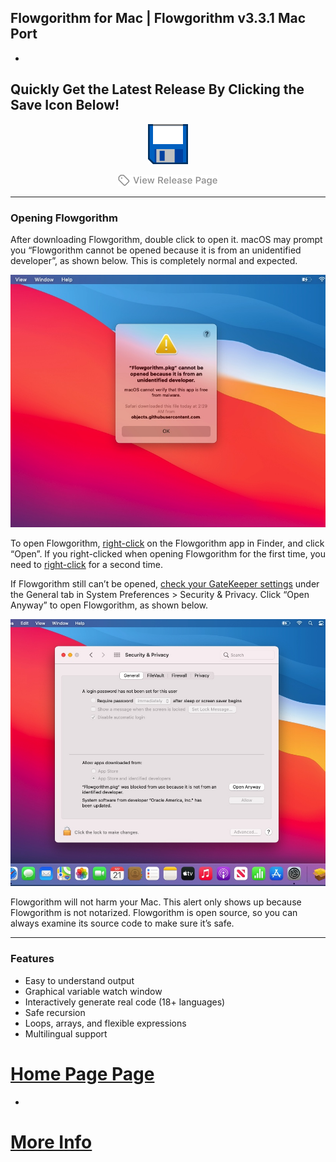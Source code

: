 ## Flowgorithm for Mac | Flowgorithm v3.3.1 Mac Port

-

## Quickly Get the Latest Release By Clicking the Save Icon Below! 

<p align="center">
  <a href="https://github.com/jostasik/Flowgorithm-macOS/releases/download/v3.3.1/Flowgorithm-Setup.zip" alt="Download Flowgorithm"><img width="64" height="64" src="screenshots/icon-save.png" alt="Download Flowgorithm"></a>
<p>
<p align="center">
  <a href="https://github.com/jostasik/Flowgorithm-MacOS/releases" alt="View Release Page"><img width="160" height="18" src="screenshots/release-button.png" alt="View Release Page"></a>
</p>

---

### Opening Flowgorithm

After downloading Flowgorithm, double click to open it. macOS may prompt you “Flowgorithm cannot be opened because it is from an unidentified developer”, as shown below. This is completely normal and expected.

![](screenshots/unidentified-developer.jpg)

To open Flowgorithm, [right-click](https://support.apple.com/HT207700) on the Flowgorithm app in Finder, and click “Open”. If you right-clicked when opening Flowgorithm for the first time, you need to [right-click](https://support.apple.com/HT207700) for a second time. 

If Flowgorithm still can’t be opened, [check your GateKeeper settings](https://support.apple.com/en-us/HT202491) under the General tab in System Preferences > Security & Privacy. Click “Open Anyway” to open Flowgorithm, as shown below.

![](screenshots/open-anyway.jpg)

Flowgorithm will not harm your Mac. This alert only shows up because Flowgorithm is not notarized. Flowgorithm is open source, so you can always examine its source code to make sure it’s safe.

---

### Features 

- Easy to understand output
- Graphical variable watch window
- Interactively generate real code (18+ languages)
- Safe recursion
- Loops, arrays, and flexible expressions
- Multilingual support

# [Home Page Page](http://www.flowgorithm.org/index.html#Features)

-

# [More Info](http://www.flowgorithm.org/resources/index.html)
